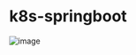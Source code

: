 # k8s-springboot
![image](https://github.com/sungchulyun/k8s-springboot/assets/97434717/e8f513fa-1482-4b28-aee3-3296ed6d7819)

